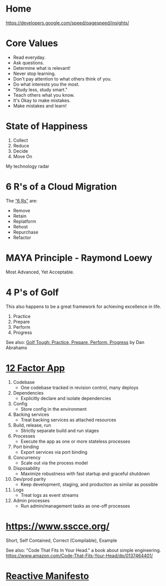 # Home
https://developers.google.com/speed/pagespeed/insights/

# Core Values
* Read everyday.
* Ask questions.
* Determine what is relevant!
* Never stop learning.
* Don't pay attention to what others think of you.
* Do what interests you the most.
* "Study less, study smart."
* Teach others what you know.
* It's Okay to make mistakes.
* Make mistakes and learn!

# State of Happiness
1. Collect
2. Reduce
3. Decide
4. Move On

My technology radar
# 6 R's of a Cloud Migration
The [“6 Rs”](https://spr.com/6-rs-of-a-cloud-migration/) are:
* Remove
* Retain
* Replatform
* Rehost
* Repurchase
* Refactor

# MAYA Principle - Raymond Loewy

Most Advanced, Yet Acceptable. 

# 4 P's of Golf

This also happens to be a great framework for achieving excellence in life.

1. Practice
2. Prepare
3. Perform
4. Progress

See also: [Golf Tough: Practice, Prepare, Perform, Progress](https://www.amazon.com/dp/B00J9ULYOI/) by Dan Abrahams

# [12 Factor App](https://12factor.net)

1. Codebase
    - One codebase tracked in revision control, many deploys
2. Dependencies
    - Explicitly declare and isolate dependencies
3. Config
    - Store config in the environment
4. Backing services
    - Treat backing services as attached resources
5. Build, release, run
    - Strictly separate build and run stages
6. Processes
    - Execute the app as one or more stateless processes
7. Port binding
    - Export services via port binding
8. Concurrency
    - Scale out via the process model
9. Disposability
    - Maximize robustness with fast startup and graceful shutdown
10. Dev/prod parity
    - Keep development, staging, and production as similar as possible
11. Logs
    - Treat logs as event streams
12. Admin processes
    - Run admin/management tasks as one-off processes

# https://www.sscce.org/

Short, Self Contained, Correct (Compilable), Example

See also: "Code That Fits In Your Head." a book about simple engineering. https://www.amazon.com/Code-That-Fits-Your-Head/dp/0137464401/

# [Reactive Manifesto](https://www.reactivemanifesto.org/)


